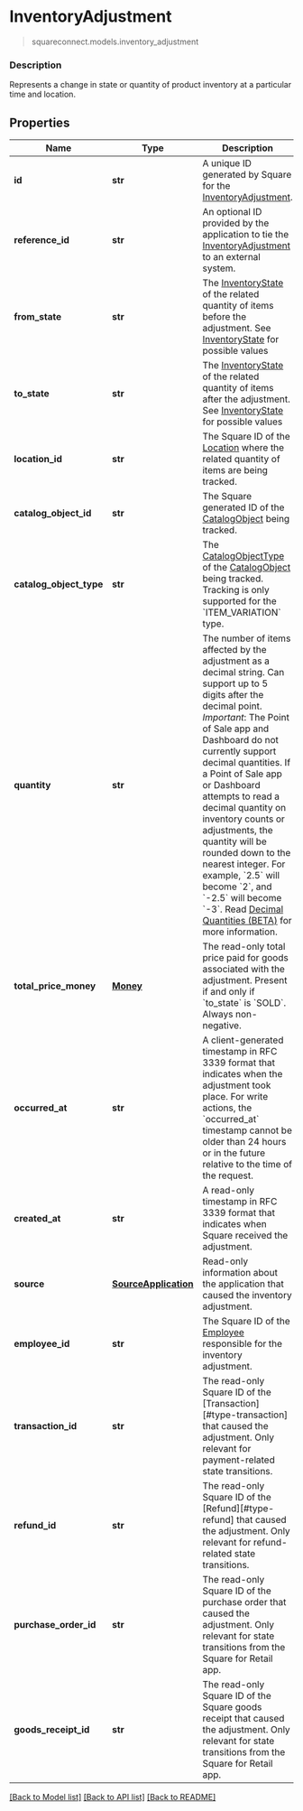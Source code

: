 # InventoryAdjustment
> squareconnect.models.inventory_adjustment

### Description

Represents a change in state or quantity of product inventory at a particular time and location.

## Properties
Name | Type | Description | Notes
------------ | ------------- | ------------- | -------------
**id** | **str** | A unique ID generated by Square for the [InventoryAdjustment](#type-inventoryadjustment). | [optional] 
**reference_id** | **str** | An optional ID provided by the application to tie the [InventoryAdjustment](#type-inventoryadjustment) to an external system. | [optional] 
**from_state** | **str** | The [InventoryState](#type-inventorystate) of the related quantity of items before the adjustment. See [InventoryState](#type-inventorystate) for possible values | [optional] 
**to_state** | **str** | The [InventoryState](#type-inventorystate) of the related quantity of items after the adjustment. See [InventoryState](#type-inventorystate) for possible values | [optional] 
**location_id** | **str** | The Square ID of the [Location](#type-location) where the related quantity of items are being tracked. | [optional] 
**catalog_object_id** | **str** | The Square generated ID of the [CatalogObject](#type-catalogobject) being tracked. | [optional] 
**catalog_object_type** | **str** | The [CatalogObjectType](#type-catalogobjecttype) of the [CatalogObject](#type-catalogobject) being tracked. Tracking is only supported for the &#x60;ITEM_VARIATION&#x60; type. | [optional] 
**quantity** | **str** | The number of items affected by the adjustment as a decimal string. Can support up to 5 digits after the decimal point.  _Important_: The Point of Sale app and Dashboard do not currently support decimal quantities. If a Point of Sale app or Dashboard attempts to read a decimal quantity on inventory counts or adjustments, the quantity will be rounded down to the nearest integer. For example, &#x60;2.5&#x60; will become &#x60;2&#x60;, and &#x60;-2.5&#x60; will become &#x60;-3&#x60;.  Read [Decimal Quantities (BETA)](/orders-api/what-it-does#decimal-quantities) for more information. | [optional] 
**total_price_money** | [**Money**](Money.md) | The read-only total price paid for goods associated with the adjustment. Present if and only if &#x60;to_state&#x60; is &#x60;SOLD&#x60;. Always non-negative. | [optional] 
**occurred_at** | **str** | A client-generated timestamp in RFC 3339 format that indicates when the adjustment took place. For write actions, the &#x60;occurred_at&#x60; timestamp cannot be older than 24 hours or in the future relative to the time of the request. | [optional] 
**created_at** | **str** | A read-only timestamp in RFC 3339 format that indicates when Square received the adjustment. | [optional] 
**source** | [**SourceApplication**](SourceApplication.md) | Read-only information about the application that caused the inventory adjustment. | [optional] 
**employee_id** | **str** | The Square ID of the [Employee](#type-employee) responsible for the inventory adjustment. | [optional] 
**transaction_id** | **str** | The read-only Square ID of the [Transaction][#type-transaction] that caused the adjustment. Only relevant for payment-related state transitions. | [optional] 
**refund_id** | **str** | The read-only Square ID of the [Refund][#type-refund] that caused the adjustment. Only relevant for refund-related state transitions. | [optional] 
**purchase_order_id** | **str** | The read-only Square ID of the purchase order that caused the adjustment. Only relevant for state transitions from the Square for Retail app. | [optional] 
**goods_receipt_id** | **str** | The read-only Square ID of the Square goods receipt that caused the adjustment. Only relevant for state transitions from the Square for Retail app. | [optional] 

[[Back to Model list]](../README.md#documentation-for-models) [[Back to API list]](../README.md#documentation-for-api-endpoints) [[Back to README]](../README.md)


